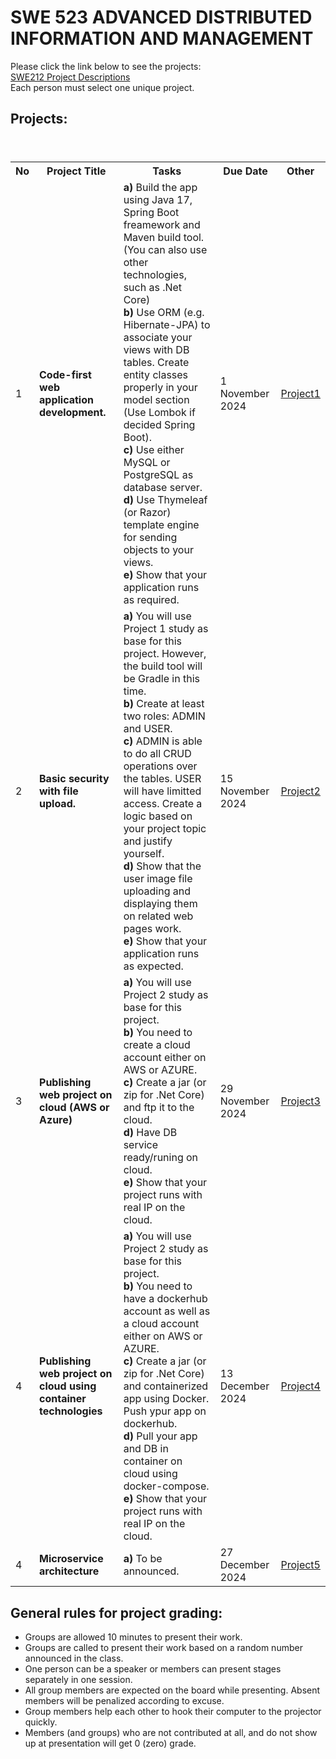 # SWE 523 ADVANCED DISTRIBUTED INFORMATION AND MANAGEMENT

Please click the link below to see the projects: <br>
[SWE212 Project Descriptions](SWE212_ProjectDescriptions_2024.pdf) <br>
Each person must select one unique project.  

## Projects:

<table>
  <header>
    <th>No</th>
    <th>Project Title</th>
    <th>Tasks</th>
    <th>Due Date</th>
    <th>Other</th>
  </header>
  <body>
    <tr>
      <td>1</td>
      <td><b>Code-first web application development.</b></td>
      <td>
        <b>a)</b> Build the app using Java 17, Spring Boot freamework and Maven build tool. (You can also use other technologies, such as .Net Core)<br> 
        <b>b)</b> Use ORM (e.g. Hibernate-JPA) to associate your views with DB tables. Create entity classes properly in your model section (Use Lombok if decided Spring Boot).<br>
        <b>c)</b> Use either MySQL or PostgreSQL as database server.<br>
        <b>d)</b> Use Thymeleaf (or Razor) template engine for sending objects to your views.<br>
        <b>e)</b> Show that your application runs as required.
      </td>
      <td>1 November 2024 <br></td>
      <td><a href="pro1.pdf">Project1</a></td>
    </tr>
    <tr>
      <td>2</td>
      <td><b>Basic security with file upload.</b></td>
      <td>
        <b>a)</b> You will use Project 1 study as base for this project. However, the build tool will be Gradle in this time.<br>
        <b>b)</b> Create at least two roles: ADMIN and USER. <br>
        <b>c)</b> ADMIN is able to do all CRUD operations over the tables. USER will have limitted access. Create a logic based on your project topic and justify yourself. <br>
        <b>d)</b> Show that the user image file uploading and displaying them on related web pages work. <br>
        <b>e)</b> Show that your application runs as expected.
      </td>
      <td>15 November 2024<br></td>
      <td><a href="pro2.pdf">Project2</a></td>
    </tr>
    <tr>
      <td>3</td>
      <td><b>Publishing web project on cloud (AWS or Azure)</b></td>
      <td>
        <b>a)</b> You will use Project 2 study as base for this project. <br>
        <b>b)</b> You need to create a cloud account either on AWS or AZURE. <br>
        <b>c)</b> Create a jar (or zip for .Net Core) and ftp it to the cloud. <br>
        <b>d)</b> Have DB service ready/runing on cloud. <br>
        <b>e)</b> Show that your project runs with real IP on the cloud. <br>
      </td>
      <td>29 November 2024<br></td>
      <td><a href="pro3.pdf">Project3</a></td>
    </tr>
        <tr>
      <td>4</td>
      <td><b>Publishing web project on cloud using container technologies</b></td>
      <td>
        <b>a)</b> You will use Project 2 study as base for this project. <br>
        <b>b)</b> You need to have a dockerhub account as well as a cloud account either on AWS or AZURE. <br>
        <b>c)</b> Create a jar (or zip for .Net Core) and containerized app using Docker. Push ypur app on dockerhub.<br>
        <b>d)</b> Pull your app and DB in container on cloud using docker-compose.<br>
        <b>e)</b> Show that your project runs with real IP on the cloud. <br>
      </td>
      <td>13 December 2024<br></td>
      <td><a href="pro4.pdf">Project4</a></td>
    </tr>
            <tr>
      <td>4</td>
      <td><b>Microservice architecture</b></td>
      <td>
        <b>a)</b> To be announced. <br>
      </td>
      <td>27 December 2024<br></td>
      <td><a href="pro5.pdf">Project5</a></td>
    </tr>
  </body>
</table>


## General rules for project grading:
* Groups are allowed 10 minutes to present their work.
* Groups are called to present their work based on a random number announced in the class. 
* One person can be a speaker or members can present stages separately in one session.
* All group members are expected on the board while presenting. Absent members will be penalized according to excuse.
* Group members help each other to hook their computer to the projector quickly.
* Members (and groups) who are not contributed at all, and do not show up at presentation will get 0 (zero) grade.

